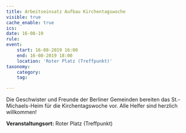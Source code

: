 ```yaml
---
title: Arbeitseinsatz Aufbau Kirchentagswoche
visible: true
cache_enable: true
ics: 
date: 16-08-19
rule: 
event:
	start: 16-08-2019 16:00
	end: 16-08-2019 18:00
	location: 'Roter Platz (Treffpunkt)'
taxonomy:
	category: 
	tag: 

---
```

Die Geschwister und Freunde der Berliner Gemeinden bereiten das St.-Michaels-Heim für die Kirchentagswoche vor. Alle Helfer sind herzlich willkommen!


**Veranstaltungsort:** Roter Platz (Treffpunkt)

